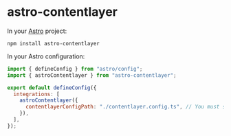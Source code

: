 # astro-contentlayer

In your [Astro] project:

```shell
npm install astro-contentlayer
```

In your Astro configuration:

```js
import { defineConfig } from "astro/config";
import { astroContentlayer } from "astro-contentlayer";

export default defineConfig({
  integrations: [
    astroContentlayer({
      contentlayerConfigPath: "./contentlayer.config.ts", // You must specify this
    }),
  ],
});
```

[astro]: https://astro.build
